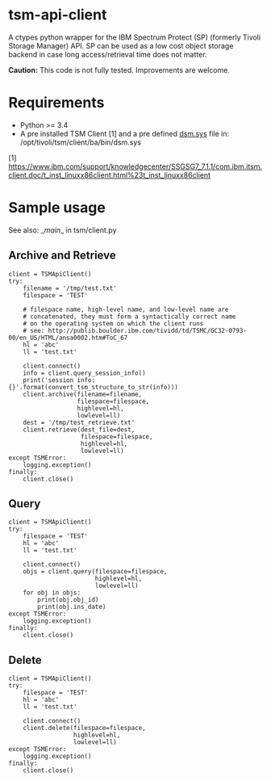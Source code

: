 # tsm-api-client

A ctypes python wrapper for the IBM Spectrum Protect (SP) (formerly Tivoli Storage Manager) API. 
SP can be used as a low cost object storage backend in case long access/retrieval time does 
not matter.

**Caution:** This code is not fully tested. Improvements are welcome.

# Requirements

* Python >= 3.4
* A pre installed TSM Client [1] and a pre defined [dsm.sys](dsm.sys-sample) file in: /opt/tivoli/tsm/client/ba/bin/dsm.sys

[1] https://www.ibm.com/support/knowledgecenter/SSGSG7_7.1.1/com.ibm.itsm.client.doc/t_inst_linuxx86client.html%23t_inst_linuxx86client

# Sample usage

See also: \__main__ in tsm/client.py

## Archive and Retrieve

    client = TSMApiClient()
    try:
        filename = '/tmp/test.txt'
        filespace = 'TEST'
        
        # filespace name, high-level name, and low-level name are 
        # concatenated, they must form a syntactically correct name 
        # on the operating system on which the client runs
        # see: http://publib.boulder.ibm.com/tividd/td/TSMC/GC32-0793-00/en_US/HTML/ansa0002.htm#ToC_67 
        hl = 'abc'
        ll = 'test.txt'
        
        client.connect()
        info = client.query_session_info()
        print('session info: {}'.format(convert_tsm_structure_to_str(info)))
        client.archive(filename=filename,
                       filespace=filespace,
                       highlevel=hl,
                       lowlevel=ll)
        dest = '/tmp/test_retrieve.txt'
        client.retrieve(dest_file=dest,
                        filespace=filespace,
                        highlevel=hl,
                        lowlevel=ll)
    except TSMError:
        logging.exception()
    finally:
        client.close()

## Query

    client = TSMApiClient()
    try:
        filespace = 'TEST'
        hl = 'abc'
        ll = 'test.txt'
        
        client.connect()
        objs = client.query(filespace=filespace,
                            highlevel=hl,
                            lowlevel=ll)
        for obj in objs:
            print(obj.obj_id)
            print(obj.ins_date)
    except TSMError:
        logging.exception()
    finally:
        client.close()
        
## Delete

    client = TSMApiClient()
    try:
        filespace = 'TEST'
        hl = 'abc'
        ll = 'test.txt'
        
        client.connect()
        client.delete(filespace=filespace,
                      highlevel=hl,
                      lowlevel=ll)
    except TSMError:
        logging.exception()
    finally:
        client.close()